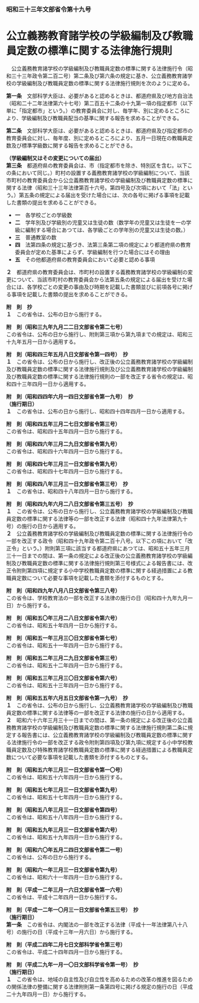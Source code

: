 ### 昭和三十三年文部省令第十九号  
# 公立義務教育諸学校の学級編制及び教職員定数の標準に関する法律施行規則  
　公立義務教育諸学校の学級編制及び教職員定数の標準に関する法律施行令（昭和三十三年政令第二百二号）第二条及び第六条の規定に基き、公立義務教育諸学校の学級編制及び教職員定数の標準に関する法律施行規則を次のように定める。  
  
**第一条**　文部科学大臣は、必要があると認めるときは、都道府県及び地方自治法（昭和二十二年法律第六十七号）第二百五十二条の十九第一項の指定都市（以下単に「指定都市」という。）の教育委員会に対し、毎学年、別に定めるところにより、学級編制及び教職員配当の基準に関する報告を求めることができる。  
  
**第二条**　文部科学大臣は、必要があると認めるときは、都道府県及び指定都市の教育委員会に対し、毎年度、別に定めるところにより、五月一日現在の教職員定数及び標準学級数に関する報告を求めることができる。  
  
**（学級編制又はその変更についての届出）**  
**第三条**　都道府県の教育委員会は、市（指定都市を除き、特別区を含む。以下この条において同じ。）町村の設置する義務教育諸学校の学級編制について、当該市町村の教育委員会から公立義務教育諸学校の学級編制及び教職員定数の標準に関する法律（昭和三十三年法律第百十六号。第四号及び次項において「法」という。）第五条の規定による届出を受けた場合には、次の各号に掲げる事項を記載した書類の提出を求めることができる。  
* **一**　各学校ごとの学級数  
* **二**　学年別及び学級別の児童又は生徒の数（数学年の児童又は生徒を一の学級に編制する場合にあつては、各学級ごとの学年別の児童又は生徒の数。）  
* **三**　普通教室の数  
* **四**　法第四条の規定に基づき、法第三条第二項の規定により都道府県の教育委員会が定めた基準によらず、学級編制を行つた場合にはその理由  
* **五**　その他都道府県の教育委員会において必要と認める事項  
  
**２**　都道府県の教育委員会は、市町村の設置する義務教育諸学校の学級編制の変更について、当該市町村の教育委員会から法第五条の規定による届出を受けた場合には、各学校ごとの変更の事由及び時期を記載した書類並びに前項各号に掲げる事項を記載した書類の提出を求めることができる。  
  
**附　則　抄**  
**１**　この省令は、公布の日から施行する。  
  
**附　則（昭和三九年九月二二日文部省令第二七号）**  
この省令は、公布の日から施行し、附則第三項から第九項までの規定は、昭和三十九年五月一日から適用する。  
  
**附　則（昭和四三年五月八日文部省令第一四号）　抄**  
**１**　この省令は、公布の日から施行し、改正後の公立義務教育諸学校の学級編制及び教職員定数の標準に関する法律施行規則及び公立義務教育諸学校の学級編制及び教職員定数の標準に関する法律施行規則の一部を改正する省令の規定は、昭和四十三年四月一日から適用する。  
  
**附　則（昭和四四年六月一四日文部省令第一九号）　抄**  
**（施行期日）**  
**１**　この省令は、公布の日から施行し、昭和四十四年四月一日から適用する。  
  
**附　則（昭和四五年三月二七日文部省令第三号）**  
この省令は、昭和四十五年四月一日から施行する。  
  
**附　則（昭和四六年三月二九日文部省令第九号）**  
この省令は、昭和四十六年四月一日から施行する。  
  
**附　則（昭和四七年三月三一日文部省令第九号）**  
この省令は、昭和四十七年四月一日から施行する。  
  
**附　則（昭和四八年三月三一日文部省令第三号）　抄**  
**１**　この省令は、昭和四十八年四月一日から施行する。  
  
**附　則（昭和四九年六月二八日文部省令第三五号）　抄**  
**１**　この省令は、公布の日から施行し、公立義務教育諸学校の学級編制及び教職員定数の標準に関する法律等の一部を改正する法律（昭和四十九年法律第九十号）の施行の日から適用する。  
**２**　公立義務教育諸学校の学級編制及び教職員定数の標準に関する法律施行令の一部を改正する政令（昭和四十九年政令第二百十八号。以下この項において「改正令」という。）附則第三項に該当する都道府県にあつては、昭和五十五年三月三十一日までの間は、第一条の規定による改正後の公立義務教育諸学校の学級編制及び教職員定数の標準に関する法律施行規則第三号様式による報告書には、改正令附則第四項に規定する小中学校教職員定数の標準に関する経過措置による教職員定数について必要な事項を記載した書類を添付するものとする。  
  
**附　則（昭和四九年八月八日文部省令第三八号）**  
この省令は、学校教育法の一部を改正する法律の施行の日（昭和四十九年九月一日）から施行する。  
  
**附　則（昭和五〇年三月二八日文部省令第六号）**  
この省令は、昭和五十年四月一日から施行する。  
  
**附　則（昭和五一年三月三〇日文部省令第七号）**  
この省令は、昭和五十一年四月一日から施行する。  
  
**附　則（昭和五二年三月二九日文部省令第三号）**  
この省令は、昭和五十二年四月一日から施行する。  
  
**附　則（昭和五三年三月三〇日文部省令第六号）**  
この省令は、昭和五十三年四月一日から施行する。  
  
**附　則（昭和五五年六月五日文部省令第一九号）　抄**  
**１**　この省令は、公布の日から施行し、公立義務教育諸学校の学級編制及び教職員定数の標準に関する法律等の一部を改正する法律の施行の日から適用する。  
**２**　昭和六十六年三月三十一日までの間は、第一条の規定による改正後の公立義務教育諸学校の学級編制及び教職員定数の標準に関する法律施行規則第二条に規定する報告書には、公立義務教育諸学校の学級編制及び教職員定数の標準に関する法律施行令の一部を改正する政令附則第四項及び第九項に規定する小中学校教職員定数及び特殊教育諸学校教職員定数の標準に関する経過措置による教職員定数について必要な事項を記載した書類を添付するものとする。  
  
**附　則（昭和五六年三月三一日文部省令第一〇号）**  
この省令は、昭和五十六年四月一日から施行する。  
  
**附　則（昭和五七年三月三一日文部省令第九号）**  
この省令は、昭和五十七年四月一日から施行する。  
  
**附　則（昭和五八年三月三一日文部省令第四号）**  
この省令は、昭和五十八年四月一日から施行する。  
  
**附　則（昭和五九年三月三一日文部省令第六号）**  
この省令は、昭和五十九年四月一日から施行する。  
  
**附　則（昭和六〇年五月二四日文部省令第二一号）**  
この省令は、公布の日から施行する。  
  
**附　則（昭和六一年三月三一日文部省令第九号）**  
この省令は、昭和六十一年四月一日から施行する。  
  
**附　則（平成一二年三月一六日文部省令第一六号）**  
この省令は、平成十二年四月一日から施行する。  
  
**附　則（平成一二年一〇月三一日文部省令第五三号）　抄**  
**（施行期日）**  
**第一条**　この省令は、内閣法の一部を改正する法律（平成十一年法律第八十八号）の施行の日（平成十三年一月六日）から施行する。  
  
**附　則（平成二四年二月七日文部科学省令第三号）**  
この省令は、平成二十四年四月一日から施行する。  
  
**附　則（平成二九年一月一〇日文部科学省令第一号）　抄**  
**（施行期日）**  
**１**　この省令は、地域の自主性及び自立性を高めるための改革の推進を図るための関係法律の整備に関する法律附則第一条第四号に掲げる規定の施行の日（平成二十九年四月一日）から施行する。  
  
